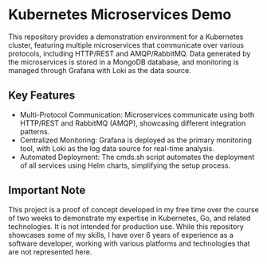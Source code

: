 # Kubernetes Microservices Demo
This repository provides a demonstration environment for a Kubernetes cluster, featuring multiple microservices that communicate over various protocols, including HTTP/REST and AMQP/RabbitMQ. Data generated by the microservices is stored in a MongoDB database, and monitoring is managed through Grafana with Loki as the data source.

## Key Features
- Multi-Protocol Communication: Microservices communicate using both HTTP/REST and RabbitMQ (AMQP), showcasing different integration patterns.
- Centralized Monitoring: Grafana is deployed as the primary monitoring tool, with Loki as the log data source for real-time analysis.
- Automated Deployment: The cmds.sh script automates the deployment of all services using Helm charts, simplifying the setup process.
## Important Note
This project is a proof of concept developed in my free time over the course of two weeks to demonstrate my expertise in Kubernetes, Go, and related technologies. It is not intended for production use. While this repository showcases some of my skills, I have over 6 years of experience as a software developer, working with various platforms and technologies that are not represented here.
